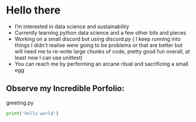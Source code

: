 # Hello there
- I’m interested in data science and sustainability
- Currently learning python data science and a few other bits and pieces
- Working on a small discord bot using discord.py ( I keep running into things I didn't realise were going to be problems or that are better but will need me to re-write large chunks of code, pretty good fun overall, at least now I can use unittest)
- You can reach me by performing an arcane ritual and sacrificing a small egg

## Observe my Incredible Porfolio:

greeting.py
```py
print('hello world')
```



<!---
Mr-Ixolate/Mr-Ixolate is a ✨ special ✨ repository because its `README.md` (this file) appears on your GitHub profile.
You can click the Preview link to take a look at your changes.
--->
